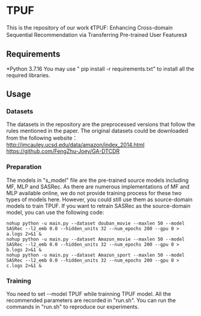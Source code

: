 # TPUF
This is the repository of our work 《TPUF: Enhancing Cross-domain Sequential Recommendation via Transferring Pre-trained User Features》
## Requirements
*Python 3.7.16
You may use " pip install -r requirements.txt" to install all the required libraries.
## Usage

### Datasets
The datasets in the repository are the preprocessed versions that follow the rules mentioned in the paper.
The original datasets could be downloaded from the following website：
http://jmcauley.ucsd.edu/data/amazon/index_2014.html
https://github.com/FengZhu-Joey/GA-DTCDR

### Preparation
The models in "s_model" file are the pre-trained source models including MF, MLP and SASRec. As there are numerous implementations of MF and MLP available online, we do not provide training process for these two types of models here. However, you could still use them as source-domain models to train TPUF.
If you want to retrain SASRec as the source-domain model, you can use the following code:
```
nohup python -u main.py --dataset douban_movie --maxlen 50 --model SASRec --l2_emb 0.0 --hidden_units 32 --num_epochs 200 --gpu 0 > a.logs 2>&1 &
nohup python -u main.py --dataset Amazon_movie --maxlen 50 --model SASRec --l2_emb 0.0 --hidden_units 32 --num_epochs 200 --gpu 0 > b.logs 2>&1 &
nohup python -u main.py --dataset Amazon_sport --maxlen 50 --model SASRec --l2_emb 0.0 --hidden_units 32 --num_epochs 200 --gpu 0 > c.logs 2>&1 &

```

### Training
You need to set --model TPUF while trainning TPUF model.
All the recommended parameters are recorded in "run.sh". You can run the commands in "run.sh" to reproduce our experiments.
